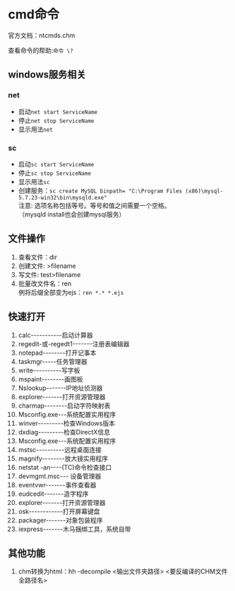 # cmd命令

官方文档：ntcmds.chm

查看命令的帮助:`命令 \?`

## windows服务相关
### net
- 启动`net start ServiceName`
- 停止`net stop ServiceName`
- 显示用法`net`

### sc
- 启动`sc start ServiceName`
- 停止`sc stop ServiceName`
- 显示用法`sc`
- 创建服务：`sc create MySQL binpath= "C:\Program Files (x86)\mysql-5.7.23-win32\bin\mysqld.exe"`  
注意: 选项名称包括等号。等号和值之间需要一个空格。  
（mysqld install也会创建mysql服务）


## 文件操作
1. 查看文件：dir  
1. 创建文件: >filename  
1. 写文件: test>filename  
2. 批量改文件名：ren  
例将后缀全部变为ejs：`ren *.* *.ejs`

## 快速打开
1. calc-----------启动计算器
1. regedit-或-regedt1-------注册表编辑器
1. notepad--------打开记事本
1. taskmgr-----任务管理器
1. write----------写字板 
1. mspaint--------画图板 
1. Nslookup-------IP地址侦测器
1. explorer-------打开资源管理器
1. charmap--------启动字符映射表
1. Msconfig.exe---系统配置实用程序 
1. winver---------检查Windows版本 
1. dxdiag---------检查DirectX信息
1. Msconfig.exe---系统配置实用程序
1. mstsc----------远程桌面连接 
1. magnify--------放大镜实用程序 
1. netstat -an----(TC)命令检查接口
1. devmgmt.msc--- 设备管理器 
1. eventvwr-------事件查看器 
1. eudcedit-------造字程序 
1. explorer-------打开资源管理器
1. osk------------打开屏幕键盘 
1. packager-------对象包装程序 
1. iexpress-------木马捆绑工具，系统自带



## 其他功能
1. chm转换为html：hh -decompile <输出文件夹路径> <要反编译的CHM文件全路径名>

